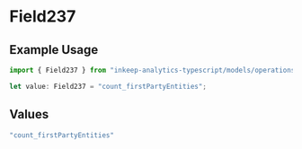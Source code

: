 # Field237

## Example Usage

```typescript
import { Field237 } from "inkeep-analytics-typescript/models/operations";

let value: Field237 = "count_firstPartyEntities";
```

## Values

```typescript
"count_firstPartyEntities"
```